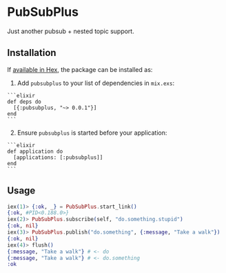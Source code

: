 # PubSubPlus

Just another pubsub + nested topic support.

## Installation

If [available in Hex](https://hex.pm/docs/publish), the package can be installed as:

  1. Add `pubsubplus` to your list of dependencies in `mix.exs`:

    ```elixir
    def deps do
      [{:pubsubplus, "~> 0.0.1"}]
    end
    ```

  2. Ensure `pubsubplus` is started before your application:

    ```elixir
    def application do
      [applications: [:pubsubplus]]
    end
    ```

## Usage

```elixir
iex(1)> {:ok, _} = PubSubPlus.start_link()
{:ok, #PID<0.188.0>}
iex(2)> PubSubPlus.subscribe(self, "do.something.stupid")
{:ok, nil}
iex(3)> PubSubPlus.publish("do.something", {:message, "Take a walk"})
{:ok, nil}
iex(4)> flush()
{:message, "Take a walk"} # <- do
{:message, "Take a walk"} # <- do.something
:ok
```

